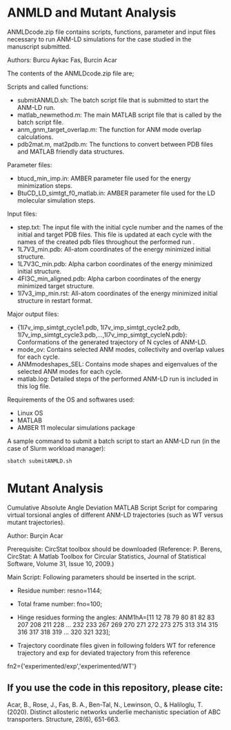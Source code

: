 # ANMLD and Mutant Analysis

ANMLDcode.zip file contains scripts, functions, parameter and input files necessary to run ANM-LD simulations for the case studied in the manuscript submitted. 

Authors:
Burcu Aykac Fas, Burcin Acar

The contents of the ANMLDcode.zip file are;

Scripts and called functions:
- submitANMLD.sh: The batch script file that is submitted to start the ANM-LD run.
- matlab_newmethod.m: The main MATLAB script file that is called by the batch script file.
- anm_gnm_target_overlap.m: The function for ANM mode overlap calculations.
- pdb2mat.m, mat2pdb.m: The functions to convert between PDB files and MATLAB friendly data structures.

Parameter files:
- btucd_min_imp.in: AMBER parameter file used for the energy minimization steps.
- BtuCD_LD_simtgt_f0_matlab.in: AMBER parameter file used for the LD molecular simulation steps.

Input files:
- step.txt: The input file with the initial cycle number and the names of the initial and target PDB files. This file is updated at each cycle with the names of the created pdb files throughout the performed run .
- 1L7V3_min.pdb: All-atom coordinates of the energy minimized initial structure.
- 1L7V3C_min.pdb: Alpha carbon coordinates of the energy minimized initial structure.
- 4FI3C_min_aligned.pdb: Alpha carbon coordinates of the energy minimized target structure.
- 1l7v3_imp_min.rst: All-atom coordinates of the energy minimized initial structure in restart format. 

Major output files:
- {1l7v_imp_simtgt_cycle1.pdb, 1l7v_imp_simtgt_cycle2.pdb, 1l7v_imp_simtgt_cycle3.pdb,...,1l7v_imp_simtgt_cycleN.pdb}: Conformations of the generated trajectory of N cycles of ANM-LD.
- mode_ov: Contains selected ANM modes, collectivity and overlap values for each cycle.
- ANMmodeshapes_SEL: Contains mode shapes and eigenvalues of the selected ANM modes for each cycle.
- matlab.log: Detailed steps of the performed ANM-LD run is included in this log file.

Requirements of the OS and softwares used:
- Linux OS
- MATLAB
- AMBER 11 molecular simulations package

A sample command to submit a batch script to start an ANM-LD run (in the case of Slurm workload manager):
    
    sbatch submitANMLD.sh

   
# Mutant Analysis

Cumulative Absolute Angle Deviation MATLAB Script
Script for comparing virtual torsional angles of different ANM-LD trajectories (such as WT versus mutant trajectories). 

Author:
Burçin Acar

Prerequisite: 
CircStat toolbox should be downloaded (Reference: P. Berens, CircStat: A Matlab Toolbox for Circular Statistics, Journal of Statistical Software, Volume 31, Issue 10, 2009.) 

Main Script:
Following parameters should be inserted in the script. 

* Residue number: resno=1144; 
* Total frame number: fno=100; 
* Hinge residues forming the angles: ANM1hA=[11 12 78 79 80 81 82 83 207 208 211 228 ...
    232 233 267 269 270 271 272 273 275 313 314 315 316 317 318 319 ...
    320 321 323]; 

* Trajectory coordinate files given in following folders WT for reference trajectory and exp for deviated trajectory from this reference

fn2={'experimented/exp','experimented/WT'} 


## If you use the code in this repository, please cite:
Acar, B., Rose, J., Fas, B. A., Ben-Tal, N., Lewinson, O., & Haliloglu, T. (2020). Distinct allosteric networks underlie mechanistic speciation of ABC transporters. Structure, 28(6), 651-663.
